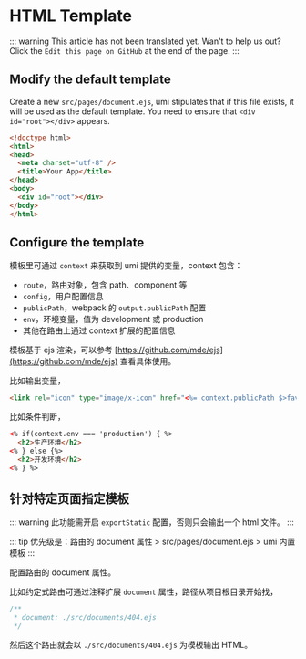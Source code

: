 # HTML Template

::: warning
This article has not been translated yet. Wan't to help us out? Click the `Edit this page on GitHub` at the end of the page.
:::

## Modify the default template

Create a new `src/pages/document.ejs`, umi stipulates that if this file exists, it will be used as the default template. You need to ensure that `<div id="root"></div>` appears.

```html
<!doctype html>
<html>
<head>
  <meta charset="utf-8" />
  <title>Your App</title>
</head>
<body>
  <div id="root"></div>
</body>
</html>
```

## Configure the template

模板里可通过 `context` 来获取到 umi 提供的变量，context 包含：

* `route`，路由对象，包含 path、component 等
* `config`，用户配置信息
* `publicPath`<Badge text="2.1.2+"/>，webpack 的 `output.publicPath` 配置
* `env`，环境变量，值为 development 或 production
* 其他在路由上通过 context 扩展的配置信息

模板基于 ejs 渲染，可以参考 [https://github.com/mde/ejs](https://github.com/mde/ejs) 查看具体使用。

比如输出变量，

```html
<link rel="icon" type="image/x-icon" href="<%= context.publicPath $>favicon.png" />
```

比如条件判断，

```html
<% if(context.env === 'production') { %>
  <h2>生产环境</h2>
<% } else {%>
  <h2>开发环境</h2>
<% } %>
```

## 针对特定页面指定模板

::: warning
此功能需开启 `exportStatic` 配置，否则只会输出一个 html 文件。
:::

::: tip
优先级是：路由的 document 属性 > src/pages/document.ejs > umi 内置模板
:::

配置路由的 document 属性。

比如约定式路由可通过注释扩展 `document` 属性，路径从项目根目录开始找，

```js
/**
 * document: ./src/documents/404.ejs
 */
```

然后这个路由就会以 `./src/documents/404.ejs` 为模板输出 HTML。
